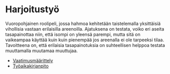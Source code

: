 # Harjoitustyö

Vuoropohjainen roolipeli, jossa hahmoa kehitetään taistelemalla yksittäisiä vihollisia vastaan erilaisilla areenoilla. Ajatuksena on testata, voiko eri aseita tasapainottaa niin, että isompi on yleensä parempi, mutta sitä on vaikeampaa käyttää kuin kuin pienempää jos areenalla ei ole tarpeeksi tilaa. Tavoitteena on, että erilaisia tasapainotuksia on suhteellisen helppoa testata muuttamalla muutamaa muuttujaa.


* [Vaatimusmäärittely](https://github.com/Yogho358/ot-harjoitustyo/blob/master/dokumentaatio/vaatimusmaarittely.md)
* [Työaikakirjanpito](https://github.com/Yogho358/ot-harjoitustyo/blob/master/dokumentaatio/tyoaikakirjanpito.md)

